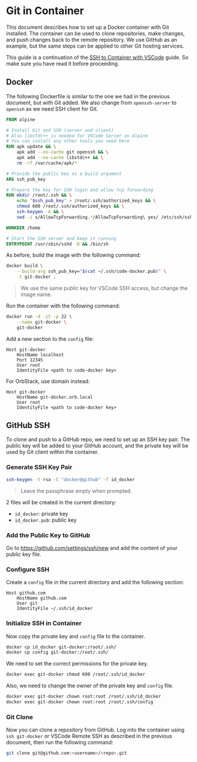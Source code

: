 # Git in Container

This document describes how to set up a Docker
container with Git installed. The container can be
used to clone repositories, make changes, and push
changes back to the remote repository. We use
GitHub as an example, but the same steps can be
applied to other Git hosting services.

This guide is a continuation of the
[SSH to Container with VSCode](vscode-ssh.md)
guide. So make sure you have read it before
proceeding.

## Docker

The following Dockerfile is similar to the one we
had in the previous document, but with Git added.
We also change from `openssh-server` to `openssh`
as we need SSH client for Git.

```Dockerfile
FROM alpine

# Install Git and SSH (server and client)
# Also libstdc++ is needed for VSCode Server on Alpine
# You can install any other tools you need here
RUN apk update && \
    apk add --no-cache git openssh && \
    apk add --no-cache libstdc++ && \
    rm -rf /var/cache/apk/*

# Provide the public key as a build argument
ARG ssh_pub_key

# Prepare the key for SSH login and allow tcp forwarding
RUN mkdir /root/.ssh && \
    echo "$ssh_pub_key" > /root/.ssh/authorized_keys && \
    chmod 600 /root/.ssh/authorized_keys && \
    ssh-keygen -A && \
    sed -i s/AllowTcpForwarding.*/AllowTcpForwarding\ yes/ /etc/ssh/sshd_config

WORKDIR /home

# Start the SSH server and keep it running
ENTRYPOINT /usr/sbin/sshd -D && /bin/sh
```

As before, build the image with the following command:

```bash
docker build \
    --build-arg ssh_pub_key="$(cat ~/.ssh/code-docker.pub)" \
    -t git-docker .
```

> We use the same public key for VSCode SSH
> access, but change the image name.

Run the container with the following command:

```bash
docker run -d -it -p 22 \
    --name git-docker \
    git-docker
```

Add a new section to the `config` file:

```ssh-config
Host git-docker
    HostName localhost
    Port 12345
    User root
    IdentityFile <path to code-docker key>
```

For OrbStack, use domain instead:

```ssh-config
Host git-docker
    HostName git-docker.orb.local
    User root
    IdentityFile <path to code-docker key>
```


## GitHub SSH

To clone and push to a GitHub repo, we need to set
up an SSH key pair. The public key will be added
to your GitHub account, and the private key will
be used by Git client within the container.

### Generate SSH Key Pair

```bash
ssh-keygen -t rsa -C "docker@github" -f id_docker
```

> Leave the passphrase empty when prompted.

2 files will be created in the current directory:
- `id_docker`: private key
- `id_docker.pub`: public key

### Add the Public Key to GitHub

Go to https://github.com/settings/ssh/new and
add the content of your public key file.

### Configure SSH

Create a `config` file in the current directory
and add the following section:

```ssh-config
Host github.com
    HostName github.com
    User git
    IdentityFile ~/.ssh/id_docker
```

### Initialize SSH in Container

Now copy the private key and `config` file to the
container.

```bash
docker cp id_docker git-docker:/root/.ssh/
docker cp config git-docker:/root/.ssh/
```

We need to set the correct permissions for the
private key.

```bash
docker exec git-docker chmod 600 /root/.ssh/id_docker
```

Also, we need to change the owner of the private
key and `config` file.

```bash
docker exec git-docker chown root:root /root/.ssh/id_docker
docker exec git-docker chown root:root /root/.ssh/config
```

### Git Clone

Now you can clone a repository from GitHub. Log
into the container using `ssh git-docker` or
VSCode Remote SSH as described in the previous
document, then run the following command:

```bash
git clone git@github.com:<username>/<repo>.git
```
